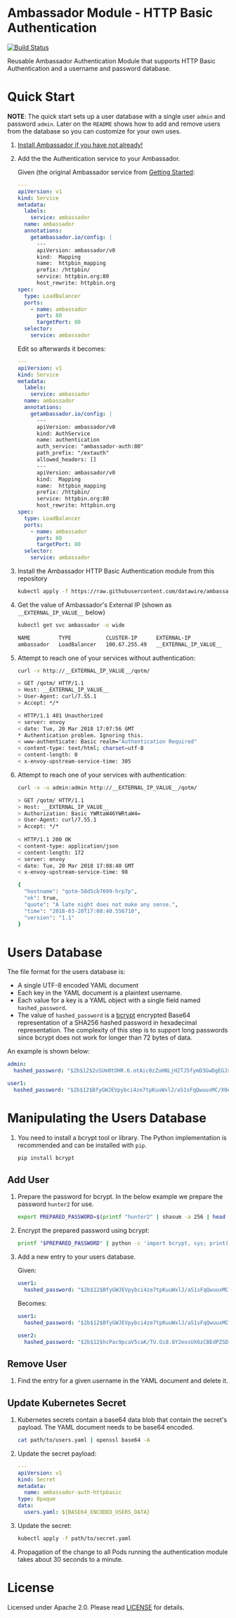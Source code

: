 # Ambassador Module - HTTP Basic Authentication

[![Build Status](https://travis-ci.org/datawire/ambassador-auth-httpbasic.svg?branch=master)](https://travis-ci.org/datawire/ambassador-auth-httpbasic)

Reusable Ambassador Authentication Module that supports HTTP Basic Authentication and a username and password database.

# Quick Start

**NOTE**: The quick start sets up a user database with a single user `admin` and password `admin`. Later on the `README` shows how to add and remove users from the database so you can customize for your own uses.

1. [Install Ambassador if you have not already!](https://www.getambassador.io/user-guide/getting-started)

2. Add the the Authentication service to your Ambassador.
    
   Given (the original Ambassador service from [Getting Started](https://www.getambassador.io/user-guide/getting-started):
   
   ```yaml
   ---
   apiVersion: v1
   kind: Service
   metadata:
     labels:
       service: ambassador
     name: ambassador
     annotations:
       getambassador.io/config: |
         ---
         apiVersion: ambassador/v0
         kind:  Mapping
         name:  httpbin_mapping
         prefix: /httpbin/
         service: httpbin.org:80
         host_rewrite: httpbin.org
   spec:
     type: LoadBalancer
     ports:
       - name: ambassador
         port: 80
         targetPort: 80
     selector:
       service: ambassador
   ```
   
   Edit so afterwards it becomes:
   
   ```yaml
   ---
   apiVersion: v1
   kind: Service
   metadata:
     labels:
       service: ambassador
     name: ambassador
     annotations:
       getambassador.io/config: |
         ---
         apiVersion: ambassador/v0
         kind: AuthService
         name: authentication
         auth_service: "ambassador-auth:80"
         path_prefix: "/extauth"
         allowed_headers: []
         ---
         apiVersion: ambassador/v0
         kind:  Mapping
         name:  httpbin_mapping
         prefix: /httpbin/
         service: httpbin.org:80
         host_rewrite: httpbin.org
   spec:
     type: LoadBalancer
     ports:
       - name: ambassador
         port: 80
         targetPort: 80
     selector:
       service: ambassador
   ```

3. Install the Ambassador HTTP Basic Authentication module from this repository

    ```bash
    kubectl apply -f https://raw.githubusercontent.com/datawire/ambassador-auth-httpbasic/master/manifests/ambassador-auth-httpbasic.yaml
    ```

4. Get the value of Ambassador's External IP (shown as `__EXTERNAL_IP_VALUE__` below)

    ```bash
    kubectl get svc ambassador -o wide
 
    NAME         TYPE           CLUSTER-IP      EXTERNAL-IP             PORT(S)        AGE       SELECTOR
    ambassador   LoadBalancer   100.67.255.49   __EXTERNAL_IP_VALUE__   80:30818/TCP   3h        service=ambassador
    ```
    
5. Attempt to reach one of your services without authentication:

    ```bash
    curl -v http://__EXTERNAL_IP_VALUE__/qotm/
 
    > GET /qotm/ HTTP/1.1
    > Host: __EXTERNAL_IP_VALUE__
    > User-Agent: curl/7.55.1
    > Accept: */*

    < HTTP/1.1 401 Unauthorized
    < server: envoy
    < date: Tue, 20 Mar 2018 17:07:56 GMT
    * Authentication problem. Ignoring this.
    < www-authenticate: Basic realm="Authentication Required"
    < content-type: text/html; charset=utf-8
    < content-length: 0
    < x-envoy-upstream-service-time: 305

    ```
    
6. Attempt to reach one of your services with authentication:

    ```bash
    curl -v -u admin:admin http://__EXTERNAL_IP_VALUE__/qotm/
 
    > GET /qotm/ HTTP/1.1
    > Host: __EXTERNAL_IP_VALUE__
    > Authorization: Basic YWRtaW46YWRtaW4=
    > User-Agent: curl/7.55.1
    > Accept: */*
     
    < HTTP/1.1 200 OK
    < content-type: application/json
    < content-length: 172
    < server: envoy
    < date: Tue, 20 Mar 2018 17:08:40 GMT
    < x-envoy-upstream-service-time: 98
 
    {
      "hostname": "qotm-58d5cb7699-hrp7p", 
      "ok": true, 
      "quote": "A late night does not make any sense.", 
      "time": "2018-03-20T17:08:40.556710", 
      "version": "1.1"
    }
    ```

# Users Database

The file format for the users database is:

- A single UTF-8 encoded YAML document
- Each key in the YAML document is a plaintext username.
- Each value for a key is a YAML object with a single field named `hashed_password`.
- The value of `hashed_password` is a [bcrypt](https://en.wikipedia.org/wiki/Bcrypt) encrypted Base64 representation of a SHA256 hashed password in hexadecimal representation. The complexity of this step is to support long passwords since bcrypt does not work for longer than 72 bytes of data.

An example is shown below:

```yaml
admin:
  hashed_password: "$2b$12$2uSUm0tOHR.6.otAic0zZuHNLjH2TJ5fymD3GwDgEGJx6Mfqbcn/u"

user1:
  hashed_password: "$2b$12$BfyGWJEVpybci4ze7tpKuuWxlJ/aS1sFqQwuuxMC/X0ey9YkHxnr."
```

# Manipulating the Users Database

1. You need to install a bcrypt tool or library. The Python implementation is recommended and can be installed with `pip`.

    ```bash
    pip install bcrypt
    ```

## Add User

1. Prepare the password for bcrypt. In the below example we prepare the password `hunter2` for use.

    ```bash
    export PREPARED_PASSWORD=$(printf "hunter2" | shasum -a 256 | head -c 64 | openssl base64 -A)
    ```
    
2. Encrypt the prepared password using bcrypt:

    ```bash
    printf "$PREPARED_PASSWORD" | python -c 'import bcrypt, sys; print(bcrypt.hashpw(sys.stdin.read().encode(), bcrypt.gensalt()).decode())'
    ```

3. Add a new entry to your users database.

    Given:
    
    ```yaml
    user1:
      hashed_password: "$2b$12$BfyGWJEVpybci4ze7tpKuuWxlJ/aS1sFqQwuuxMC/X0ey9YkHxnr."
    ```
    
    Becomes:
    
    ```yaml
    user1:
      hashed_password: "$2b$12$BfyGWJEVpybci4ze7tpKuuWxlJ/aS1sFqQwuuxMC/X0ey9YkHxnr."

    user2:
      hashed_password: "$2b$12$hcPac9pcaV5caK/TU.Oi8.8Y2eosUX6zCBEdPZSDhvl7HQ1IqbnDC"   
    ```

## Remove User

1. Find the entry for a given username in the YAML document and delete it.

## Update Kubernetes Secret

1. Kubernetes secrets contain a base64 data blob that contain the secret's payload. The YAML document needs to be base64 encoded.

    ```bash
    cat path/to/users.yaml | openssl base64 -A
    ```

2. Update the secret payload:

    ```yaml
    ---
    apiVersion: v1
    kind: Secret
    metadata:
      name: ambassador-auth-httpbasic
    type: Opaque
    data:
      users.yaml: ${BASE64_ENCODED_USERS_DATA}
    ```
    
3. Update the secret:

    ```bash
    kubectl apply -f path/to/secret.yaml
    ```
    
4. Propagation of the change to all Pods running the authentication module takes about 30 seconds to a minute.

# License

Licensed under Apache 2.0. Please read [LICENSE](LICENSE) for details.


